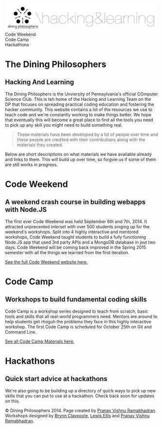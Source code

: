 <div class="hidden"><meta property="og:image" content="http://the-dining-philosophers.github.io/code-weekend/assets/img/logo.png"><link rel="shortcut icon" href="assets/images/favicon.png"><link rel="stylesheet" href="http://netdna.bootstrapcdn.com/font-awesome/4.0.3/css/font-awesome.css"><link rel="stylesheet" href='http://fonts.googleapis.com/css?family=Open+Sans:300italic,400italic,600italic,700italic,400,300,600,700' type='text/css'></div><img class="full-img" src="assets/img/logo.png"><div class="nav-items"><div class="nav-item" id="cw-menu">Code Weekend</div><div class="nav-item" id="cc-menu">Code Camp</div><div class="nav-item" id="hack-menu">Hackathons</div></div>

The Dining Philosophers
============
Hacking And Learning
--------------------------

The Dining Philosphers is the Unviersity of Pennsylvania's official COmputer Science Club. This is teh home of the Hacking and Learning Team on the DP that focuses on spreading practical coding education and fostering the hacker community. This website contains a lot of the resources we use to teach code and we're constantly working to make things better. We hope that eventually this will become a great place to find all the tools you need to pick up any skill you might need to build something real.

> These materials have been developed by a lot of people over time and these people are credited with their contributions along with the materials they created.

Below are short descriptions on what materials we have available already and links to them. This will build up over time, so forgvie us if some of them are still works in progress.

Code Weekend <a id="cw-section"></a>
==================================
A weekend crash course in building webapps with Node.JS
------------------------------------

The first ever Code Weekend was held September 6th and 7th, 2014. It attracted unprecented interset with over 500 students singing up for the weekend's workshops. Split into 4 highly interactive and mentored workshops, Code Weekend taught students to build a fully functioning Node.JS app that used 3rd party APIs and a MongoDB database in jsut two days. Code Weekend will be coming back improved in the Spring 2015 semester with all the things we learned from the first iteration.

[See the full Code Weekend website here.](http://dinphil.github.io/code-weekend)

Code Camp <a id="cc-section"></a>
==============================
Workshops to build fundamental coding skills
--------------------------------------------

Code Camp is a workshop series designed to teach from scratch, basic tools and skills that all real-world programmers need. Mentors are around to help students get rhoguh the problems they face in this highly interactive workshop. The first Code Camp is scheduled for October 25th on Git and Command Line.

[See all Code Camp Materials here.](http://dinphil.github.io/code-camp)

Hackathons <a id="hack-section"></a>
==================
Quick start advice at hackathons
-------------------------------

We're also going to be building up a directory of quick ways to pick up new skills that you can put to use at a hackathon. Check back soon for updates on this.

<div class="footer"><p>&copy; Dining Philosophers 2014. Page created by <a href="http://pvrnav.com">Pranav Vishnu Ramabhadran</a>. Workshops designed by <a href="http://github.com/bclay/">Brynn Claypoole</a>, <a href="http://lewisjellis.com/">Lewis Ellis</a> and <a href="http://pvrnav.com">Pranav Vishnu Ramabhadran</a>.</div>

<script src="http://code.jquery.com/jquery-1.11.0.min.js"></script>
<script src="assets/js/nav.js"></script>
<script src="assets/js/FlowType.js"></script>
<script type="text/javascript">
    $('.markdown-body').flowtype({
        minimum   : 500,
        maximum   : 1000,
        minFont   : 16,
        maxFont   : 65,
        fontRatio : 40
    });
</script>
<script>
    $(window).load(function(){
        $('.loading').fadeOut('200');
    });
</script>
